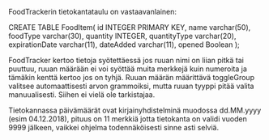 FoodTrackerin tietokantataulu on vastaavanlainen:

CREATE TABLE FoodItem(
id INTEGER PRIMARY KEY,
name varchar(50),
foodType varchar(30),
quantity INTEGER,
quantityType varchar(20),
expirationDate varchar(11),
dateAdded varchar(11),
opened Boolean
);

FoodTracker kertoo tietoja syötettäessä jos ruuan nimi on liian pitkä tai puuttuu, ruuan määrään ei voi syöttää muita merkkejä kuin numeroita ja tämäkin kenttä kertoo jos on tyhjä. Ruuan määrän määrittävä toggleGroup valitsee automaattisesti arvon grammoiksi, mutta ruuan tyyppi pitää valita manuualisesti. Siihen ei vielä ole tarkistajaa.

Tietokannassa päivämäärät ovat kirjainyhdistelminä muodossa dd.MM.yyyy (esim 04.12.2018), pituus on 11 merkkiä jotta tietokanta on validi vuoden 9999 jälkeen, vaikkei ohjelma todennäköisesti sinne asti selviä.
